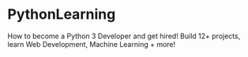 # PythonLearning
How to become a Python 3 Developer and get hired! Build 12+ projects, learn Web Development, Machine Learning + more!
